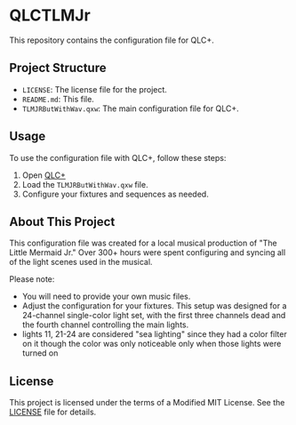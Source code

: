 # QLCTLMJr

This repository contains the configuration file for QLC+.

## Project Structure

- `LICENSE`: The license file for the project.
- `README.md`: This file.
- `TLMJRButWithWav.qxw`: The main configuration file for QLC+.

## Usage

To use the configuration file with QLC+, follow these steps:

1. Open [QLC+](https://qlcplus.org/)
2. Load the `TLMJRButWithWav.qxw` file.
3. Configure your fixtures and sequences as needed.

## About This Project

This configuration file was created for a local musical production of "The Little Mermaid Jr." Over 300+ hours were spent configuring and syncing all of the light scenes used in the musical. 

Please note:
- You will need to provide your own music files.
- Adjust the configuration for your fixtures. This setup was designed for a 24-channel single-color light set, with the first three channels dead and the fourth channel controlling the main lights.
- lights 11, 21-24 are considered "sea lighting" since they had a color filter on it though the color was only noticeable only when those lights were turned on

## License

This project is licensed under the terms of a  Modified MIT License. See the [LICENSE](LICENSE) file for details.
